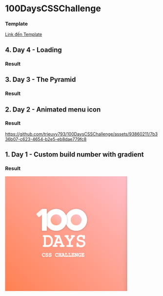 # 100DaysCSSChallenge
### Template
[Link đến Template](https://100dayscss.com/)

## 4. Day 4 - Loading
### Result

## 3. Day 3 - The Pyramid
### Result


## 2. Day 2 - Animated menu icon
### Result
https://github.com/trieuvy793/100DaysCSSChallenge/assets/93860211/7b336b07-c623-4654-b2e5-eb8dae779fc8

## 1. Day 1 - Custom build number with gradient
### Result
<img src="Day1/day1.png" alt="Day1" width="400px" height="auto">

